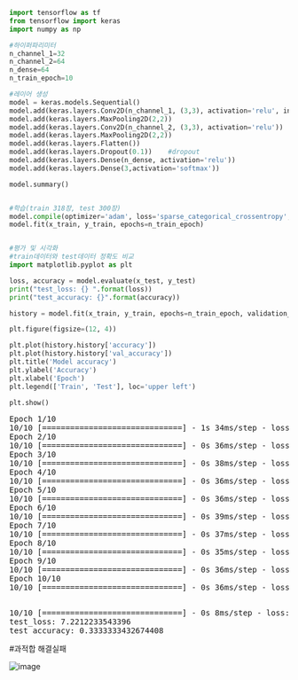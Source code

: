 ```python
import tensorflow as tf
from tensorflow import keras
import numpy as np

#하이퍼파리미터
n_channel_1=32
n_channel_2=64
n_dense=64
n_train_epoch=10

#레이어 생성
model = keras.models.Sequential()
model.add(keras.layers.Conv2D(n_channel_1, (3,3), activation='relu', input_shape=(28,28,3)))
model.add(keras.layers.MaxPooling2D(2,2))
model.add(keras.layers.Conv2D(n_channel_2, (3,3), activation='relu'))
model.add(keras.layers.MaxPooling2D(2,2))
model.add(keras.layers.Flatten())
model.add(keras.layers.Dropout(0.1))    #dropout
model.add(keras.layers.Dense(n_dense, activation='relu'))
model.add(keras.layers.Dense(3,activation='softmax'))

model.summary()


#학습(train 318장, test 300장)
model.compile(optimizer='adam', loss='sparse_categorical_crossentropy', metrics=['accuracy'])
model.fit(x_train, y_train, epochs=n_train_epoch)


#평가 및 시각화
#train데이터와 test데이터 정확도 비교
import matplotlib.pyplot as plt

loss, accuracy = model.evaluate(x_test, y_test)
print("test_loss: {} ".format(loss))
print("test_accuracy: {}".format(accuracy))

history = model.fit(x_train, y_train, epochs=n_train_epoch, validation_data=(x_test, y_test))

plt.figure(figsize=(12, 4))

plt.plot(history.history['accuracy'])
plt.plot(history.history['val_accuracy'])
plt.title('Model accuracy')
plt.ylabel('Accuracy')
plt.xlabel('Epoch')
plt.legend(['Train', 'Test'], loc='upper left')

plt.show()
```



<pre>
Epoch 1/10
10/10 [==============================] - 1s 34ms/step - loss: 35.7339 - accuracy: 0.3270
Epoch 2/10
10/10 [==============================] - 0s 36ms/step - loss: 4.9983 - accuracy: 0.3679
Epoch 3/10
10/10 [==============================] - 0s 38ms/step - loss: 1.3350 - accuracy: 0.5283
Epoch 4/10
10/10 [==============================] - 0s 36ms/step - loss: 0.7124 - accuracy: 0.7013
Epoch 5/10
10/10 [==============================] - 0s 36ms/step - loss: 0.3903 - accuracy: 0.8396
Epoch 6/10
10/10 [==============================] - 0s 39ms/step - loss: 0.1975 - accuracy: 0.9340
Epoch 7/10
10/10 [==============================] - 0s 37ms/step - loss: 0.1306 - accuracy: 0.9717
Epoch 8/10
10/10 [==============================] - 0s 35ms/step - loss: 0.0860 - accuracy: 0.9811
Epoch 9/10
10/10 [==============================] - 0s 36ms/step - loss: 0.0569 - accuracy: 0.9843
Epoch 10/10
10/10 [==============================] - 0s 36ms/step - loss: 0.0239 - accuracy: 0.9969

</pre>

<pre>
10/10 [==============================] - 0s 8ms/step - loss: 7.2212 - accuracy: 0.3333
test_loss: 7.2212233543396 
test_accuracy: 0.3333333432674408
</pre>

#과적합 해결실패

![image](https://github.com/guineapig987/Python_Quest_KimTaeWon/assets/106423212/4d11b441-0b36-4422-a9f4-f1d4aee8b34e)

